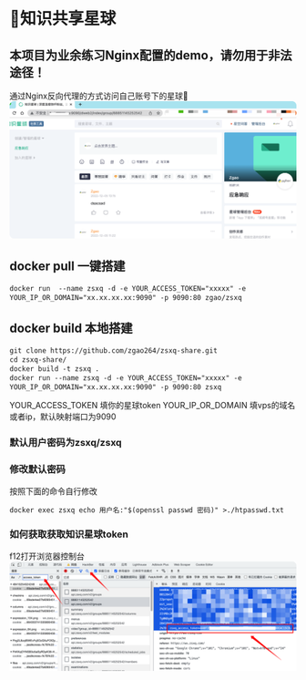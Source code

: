 # 🚀知识共享星球
## 本项目为业余练习Nginx配置的demo，请勿用于非法途径！
通过Nginx反向代理的方式访问自己账号下的星球👊
![image](./zsxq.png)

## docker pull 一键搭建
```
docker run  --name zsxq -d -e YOUR_ACCESS_TOKEN="xxxxx" -e YOUR_IP_OR_DOMAIN="xx.xx.xx.xx:9090" -p 9090:80 zgao/zsxq
```
## docker build 本地搭建
```
git clone https://github.com/zgao264/zsxq-share.git
cd zsxq-share/
docker build -t zsxq .
docker run --name zsxq -d -e YOUR_ACCESS_TOKEN="xxxxx" -e YOUR_IP_OR_DOMAIN="xx.xx.xx.xx:9090" -p 9090:80 zsxq
```
YOUR_ACCESS_TOKEN 填你的星球token
YOUR_IP_OR_DOMAIN 填vps的域名或者ip，默认映射端口为9090
### 默认用户密码为zsxq/zsxq

### 修改默认密码
按照下面的命令自行修改
```
docker exec zsxq echo 用户名:"$(openssl passwd 密码)" >./htpasswd.txt
```
### 如何获取获取知识星球token
f12打开浏览器控制台
![image](./token.png)
